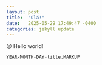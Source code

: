 ```yaml
---
layout: post
title:  "Olá!"
date:   2025-05-29 17:49:47 -0400
categories: jekyll update
---
```


😜 Hello world!

`YEAR-MONTH-DAY-title.MARKUP`
